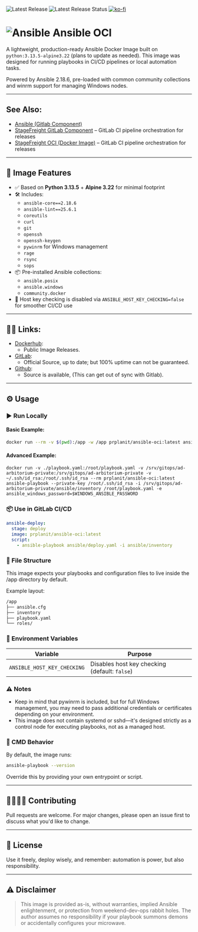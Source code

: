 ![Latest Release](https://gitlab.prplanit.com/precisionplanit/ansible-oci/-/badges/release.svg) ![Latest Release Status](https://gitlab.prplanit.com/precisionplanit/ansible-oci/-/raw/main/assets/badge-release-status.svg) [![ko-fi](https://ko-fi.com/img/githubbutton_sm.svg)](https://ko-fi.com/T6T41IT163)
# ![Ansible](https://gitlab.prplanit.com/uploads/-/system/project/avatar/21/Ansible_Logo.png?width=20) Ansible OCI

A lightweight, production-ready Ansible Docker Image built on `python:3.13.5-alpine3.22` (plans to update as needed). This image was designed for running playbooks in CI/CD pipelines or local automation tasks.

Powered by Ansible 2.18.6, pre-loaded with common community collections and winrm support for managing Windows nodes.

---

## See Also:
- [Ansible (Gitlab Component)](https://gitlab.prplanit.com/components/ansible)
- [StageFreight GitLab Component](https://gitlab.prplanit.com/components/stagefreight) – GitLab CI pipeline orchestration for releases
- [StageFreight OCI (Docker Image)](https://gitlab.prplanit.com/precisionplanit/stagefreight-oci) – GitLab CI pipeline orchestration for releases

---

## 🚀 Image Features

- ✅ Based on **Python 3.13.5** + **Alpine 3.22** for minimal footprint
- 🛠️ Includes:
  - `ansible-core==2.18.6`
  - `ansible-lint==25.6.1`
  - `coreutils`
  - `curl`
  - `git`
  - `openssh`
  - `openssh-keygen`
  - `pywinrm` for Windows management
  - `rage`
  - `rsync`
  - `sops`
- 📦 Pre-installed Ansible collections:
  - `ansible.posix`
  - `ansible.windows`
  - `community.docker`
- 🔐 Host key checking is disabled via `ANSIBLE_HOST_KEY_CHECKING=false` for smoother CI/CD use

---

## ⛓️‍💥 Links:
- [Dockerhub](https://hub.docker.com/r/prplanit/ansible-oci): 
  - Public Image Releases.
- [GitLab](https://gitlab.prplanit.com/precisionplanit/ansible-oci):
  - Official Source, up to date; but 100% uptime can not be guaranteed.
- [Github](https://github.com/sofmeright/ansible-oci):
  - Source is available, (This can get out of sync with Gitlab).

---

## ⚙️ Usage

### ▶️ Run Locally
#### Basic Example:
```bash
docker run --rm -v $(pwd):/app -w /app prplanit/ansible-oci:latest ansible-playbook playbook.yaml
```
#### Advanced Example:
```
docker run -v ./playbook.yaml:/root/playbook.yaml -v /srv/gitops/ad-arbitorium-private:/srv/gitops/ad-arbitorium-private -v ~/.ssh/id_rsa:/root/.ssh/id_rsa --rm prplanit/ansible-oci:latest ansible-playbook --private-key /root/.ssh/id_rsa -i /srv/gitops/ad-arbitorium-private/ansible/inventory /root/playbook.yaml -e ansible_windows_password=$WINDOWS_ANSIBLE_PASSWORD
```

### 📦 Use in GitLab CI/CD

```yaml
ansible-deploy:
  stage: deploy
  image: prplanit/ansible-oci:latest
  script:
    - ansible-playbook ansible/deploy.yaml -i ansible/inventory
```

### 📁 File Structure

This image expects your playbooks and configuration files to live inside the /app directory by default.

Example layout:

```bash
/app
├── ansible.cfg
├── inventory
├── playbook.yaml
└── roles/
```

### 📝 Environment Variables

| Variable                    | Purpose                                       |
| --------------------------- | --------------------------------------------- |
| `ANSIBLE_HOST_KEY_CHECKING` | Disables host key checking (default: `false`) |

### ⚠️ Notes

- Keep in mind that pywinrm is included, but for full Windows management, you may need to pass additional credentials or certificates depending on your environment.
- This image does not contain systemd or sshd—it's designed strictly as a control node for executing playbooks, not as a managed host.

### 🐚 CMD Behavior

By default, the image runs:

```bash
ansible-playbook --version
```

Override this by providing your own entrypoint or script.

---

## 🫱🏽‍🫲🏽 Contributing
Pull requests are welcome. For major changes, please open an issue first to discuss what you'd like to change.

---

## 🪪 License
Use it freely, deploy wisely, and remember: automation is power, but also responsibility.

---

## ⚠️ Disclaimer
> This image is provided as-is, without warranties, implied Ansible enlightenment, or protection from weekend-dev-ops rabbit holes. The author assumes no responsibility if your playbook summons demons or accidentally configures your microwave.
